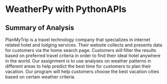 # WeatherPy with PythonAPIs

## Summary of Analysis
PlanMyTrip is a travel technology company that specializes in internet related hotel and lodging services. Their website collects and presents data for customers via the home search page. Customers will filter the results based on preferred travel criteria in order to find their ideal hotel anywhere in the world. Our assignment is to use analyses on weather patterns in different areas to help predict the best time for customers to plan their vacation. Our program will help customers choose the best vacation cities based on certain weather criteria.
